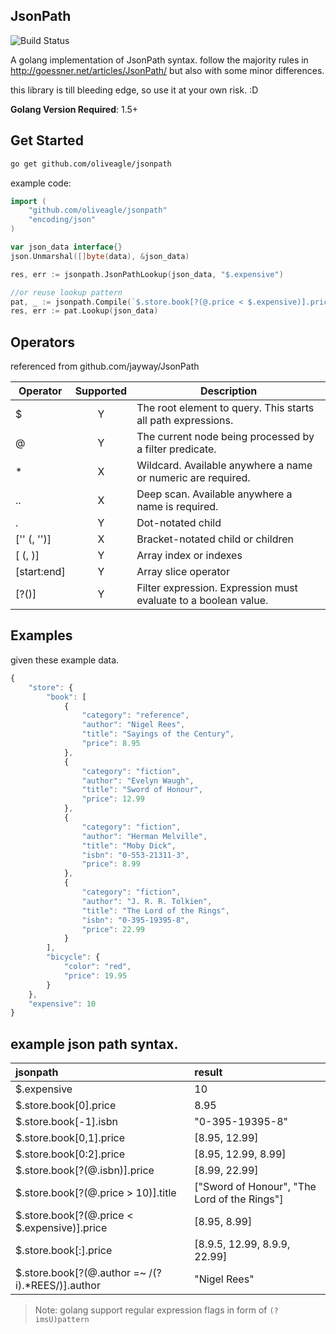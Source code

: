 JsonPath
----------------

![Build Status](https://travis-ci.org/oliveagle/jsonpath.svg?branch=master)

A golang implementation of JsonPath syntax.
follow the majority rules in http://goessner.net/articles/JsonPath/
but also with some minor differences.

this library is till bleeding edge, so use it at your own risk. :D

**Golang Version Required**: 1.5+

Get Started
------------

```bash
go get github.com/oliveagle/jsonpath
```

example code:

```go
import (
    "github.com/oliveagle/jsonpath"
    "encoding/json"
)

var json_data interface{}
json.Unmarshal([]byte(data), &json_data)

res, err := jsonpath.JsonPathLookup(json_data, "$.expensive")

//or reuse lookup pattern
pat, _ := jsonpath.Compile(`$.store.book[?(@.price < $.expensive)].price`)
res, err := pat.Lookup(json_data)
```

Operators
--------
referenced from github.com/jayway/JsonPath

| Operator | Supported | Description |
| ---- | :---: | ---------- |
| $ 					  | Y | The root element to query. This starts all path expressions. |
| @ 				      | Y | The current node being processed by a filter predicate. |
| * 					  | X | Wildcard. Available anywhere a name or numeric are required. |
| .. 					  | X | Deep scan. Available anywhere a name is required. |
| .<name> 				  | Y | Dot-notated child |
| ['<name>' (, '<name>')] | X | Bracket-notated child or children |
| [<number> (, <number>)] | Y | Array index or indexes |
| [start:end] 			  | Y | Array slice operator |
| [?(<expression>)] 	  | Y | Filter expression. Expression must evaluate to a boolean value. |

Examples
--------
given these example data.

```javascript
{
    "store": {
        "book": [
            {
                "category": "reference",
                "author": "Nigel Rees",
                "title": "Sayings of the Century",
                "price": 8.95
            },
            {
                "category": "fiction",
                "author": "Evelyn Waugh",
                "title": "Sword of Honour",
                "price": 12.99
            },
            {
                "category": "fiction",
                "author": "Herman Melville",
                "title": "Moby Dick",
                "isbn": "0-553-21311-3",
                "price": 8.99
            },
            {
                "category": "fiction",
                "author": "J. R. R. Tolkien",
                "title": "The Lord of the Rings",
                "isbn": "0-395-19395-8",
                "price": 22.99
            }
        ],
        "bicycle": {
            "color": "red",
            "price": 19.95
        }
    },
    "expensive": 10
}
```
example json path syntax.
----

| jsonpath | result|
| :--------- | :-------|
| $.expensive 			                           | 10|
| $.store.book[0].price                            | 8.95|
| $.store.book[-1].isbn                            | "0-395-19395-8"|
| $.store.book[0,1].price                          | [8.95, 12.99]   |
| $.store.book[0:2].price                          | [8.95, 12.99, 8.99]|
| $.store.book[?(@.isbn)].price                    |  [8.99, 22.99] |
| $.store.book[?(@.price > 10)].title              | ["Sword of Honour", "The Lord of the Rings"]|
| $.store.book[?(@.price < $.expensive)].price     | [8.95, 8.99] |
| $.store.book[:].price                            | [8.9.5, 12.99, 8.9.9, 22.99] |
| $.store.book[?(@.author =~ /(?i).*REES/)].author | "Nigel Rees" |

> Note: golang support regular expression flags in form of `(?imsU)pattern`